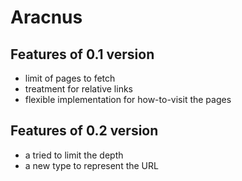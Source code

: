 # Aracnus

## Features of 0.1 version
- limit of pages to fetch
- treatment for relative links
- flexible implementation for how-to-visit the pages

## Features of 0.2 version
- a tried to limit the depth
- a new type to represent the URL

